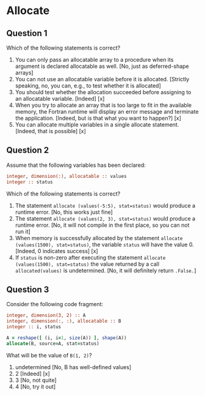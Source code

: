 # Allocate

## Question 1

Which of the following statements is correct?

1. You can only pass an allocatable array to a procedure when its argument is declared allocatable as well. [No, just as deferred-shape arrays]
1. You can not use an allocatable variable before it is allocated. [Strictly speaking, no, you can, e.g., to test whether it is allocated]
1. You should test whether the allocation succeeded before assigning to an allocatable variable. [Indeed] [x]
1. When you try to allocate an array that is too large to fit in the available memory, the Fortran runtime will display an error message and terminate the application. [Indeed, but is that what you want to happen?] [x]
1. You can allocate multiple variables in a single allocate statement. [Indeed, that is possible] [x]


## Question 2

Assume that the following variables has been declared:

~~~~fortran
integer, dimension(:), allocatable :: values
integer :: status
~~~~

Which of the following statements is correct?

1. The statement `allocate (values(-5:5), stat=status)` would produce a runtime error. [No, this works just fine]
1. The statement `allocate (values(2, 3), stat=status)` would produce a runtime error. [No, it will not compile in the first place, so you can not run it]
1. When memory is successfully allocated by the statement `allocate (values(1500), stat=status)`, the variable `status` will have the value 0. [Indeed, 0 indicates success] [x]
1. If `status` is non-zero after executing the statement `allocate (values(1500), stat=status)` the value returned by a call `allocated(values)` is undetermined. [No, it will definitely return `.False.`]


## Question 3

Consider the following code fragment:

~~~~fortran
integer, dimension(3, 2) :: A
integer, dimension(:, :), allocatable :: B
integer :: i, status

A = reshape([ (i, i=1, size(A)) ], shape(A))
allocate(B, source=A, stat=status)
~~~~

What will be the value of `B(1, 2)`?
1. undetermined [No, B has well-defined values]
1. 2 [Indeed] [x]
1. 3 [No, not quite]
1. 4 [No, try it out]
